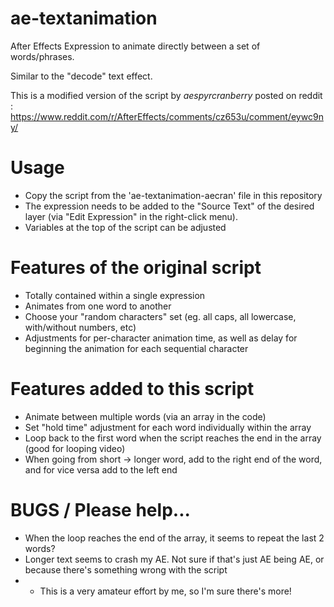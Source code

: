# ae-textanimation
After Effects Expression to animate directly between a set of words/phrases.

Similar to the "decode" text effect.

This is a modified version of the script by *aespyrcranberry* posted on reddit : https://www.reddit.com/r/AfterEffects/comments/cz653u/comment/eywc9ny/

# Usage
- Copy the script from the 'ae-textanimation-aecran' file in this repository
- The expression needs to be added to the "Source Text" of the desired layer (via "Edit Expression" in the right-click menu).
- Variables at the top of the script can be adjusted

# Features of the original script
- Totally contained within a single expression
- Animates from one word to another
- Choose your "random characters" set (eg. all caps, all lowercase, with/without numbers, etc)
- Adjustments for per-character animation time, as well as delay for beginning the animation for each sequential character

# Features added to this script
- Animate between multiple words (via an array in the code)
- Set "hold time" adjustment for each word individually within the array 
- Loop back to the first word when the script reaches the end in the array (good for looping video)
- When going from short -> longer word, add to the right end of the word, and for vice versa add to the left end

# BUGS / Please help...
- When the loop reaches the end of the array, it seems to repeat the last 2 words?
- Longer text seems to crash my AE. Not sure if that's just AE being AE, or because there's something wrong with the script
- - This is a very amateur effort by me, so I'm sure there's more!
